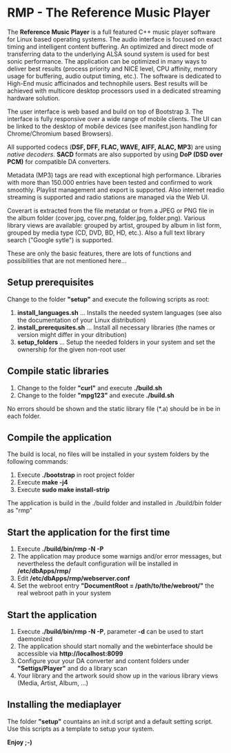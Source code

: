 # RMP - The Reference Music Player

The **Reference Music Player** is a full featured C++ music player software for Linux based operating systems.
The audio interface is focused on exact timing and intelligent content buffering.
An optimized and direct mode of transferring data to the underlying ALSA sound system is used for best sonic performance. The application can be optimized in many ways to deliver best results (process priority and NICE level, CPU affinity, memory usage for buffering, audio output timing, etc.). The software is dedicated to High-End music afficinados and technophile users. Best results will be achieved with multicore desktop processors used in a dedicated streaming hardware solution.

The user interface is web based and build on top of Bootstrap 3. The interface is fully responsive over a wide range of mobile clients.
The UI can be linked to the desktop of mobile devices (see manifest.json handling for Chrome/Chromium based Browsers).

All supported codecs (**DSF, DFF, FLAC, WAVE, AIFF, ALAC, MP3**) are using _native decoders_.
**SACD** formats are also supported by using **DoP (DSD over PCM)** for compatible DA converters.

Metadata (MP3) tags are read with exceptional high performance. Libraries with more than 150.000 entries have been tested and confirmed to work smoothly.
Playlist management and export is supported. Also internet readio streaming is supported and radio stations are managed via the Web UI.

Coverart is extracted from the file metatdat or from a JPEG or PNG file in the album folder (cover.jpg, cover.png, folder.jpg, folder.png).
Various library views are available: grouped by artist, grouped by album in list form, grouped by media type (CD, DVD, BD, HD, etc.). Also a full text library search ("Google sytle") is supported.

These are only the basic features, there are lots of functions and possibilities that are not mentioned here...

## Setup prerequisites

Change to the folder **"setup"** and execute the following scripts as root:

1. **install_languages.sh** ... Installs the needed system languages (see also the documentation of your Linux distribution)
2. **install_prerequsites.sh** ... Install all necessary libraries (the names or version might differ in your ditribution)
3. **setup_folders <username>** ... Setup the needed folders in your system and set the ownership for the given non-root user

## Compile static libraries

1. Change to the folder **"curl"** and execute **./build.sh**
2. Change to the folder **"mpg123"** and execute **./build.sh**

No errors should be shown and the static library file (\*.a) should be in be in each folder.

## Compile the application

The build is local, no files will be installed in your system folders by the following commands:

1. Execute **./bootstrap** in root project folder
2. Execute **make -j4**
3. Execute **sudo make install-strip**

The application is build in the ./build folder and installed in ./build/bin folder as "rmp"

## Start the application for the first time

1. Execute **./build/bin/rmp -N -P**
2. The application may produce some warnigs and/or error messages, but nevertheless the default configuration will be installed in **/etc/dbApps/rmp/**
3. Edit **/etc/dbApps/rmp/webserver.conf**
4. Set the webroot entry **"DocumentRoot = /path/to/the/webroot/"** the real webroot path in your system

## Start the application

1. Execute **./build/bin/rmp -N -P**, parameter **-d** can be used to start daemonized
2. The application should start nomally and the webinterface should be accessible via **http://localhost:8099**
3. Configure your your DA converter and content folders under **"Settigs/Player"** and do a library scan
4. Your library and the artwork sould show up in the various library views (Media, Artist, Album, ...)

## Installing the mediaplayer

The folder **"setup"** countains an init.d script and a default setting script. Use this scripts as a template to setup your system.


__Enjoy ;-)__
